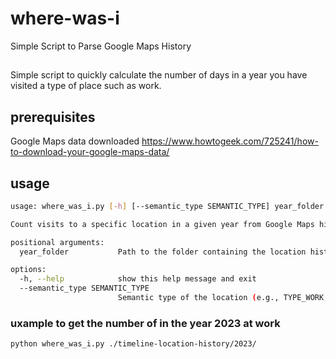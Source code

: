 # where-was-i
Simple Script to Parse Google Maps History

##
Simple script to quickly calculate the number of days in a year you have visited a type of place such as work. 

## prerequisites
Google Maps data downloaded https://www.howtogeek.com/725241/how-to-download-your-google-maps-data/

## usage
```sh
usage: where_was_i.py [-h] [--semantic_type SEMANTIC_TYPE] year_folder

Count visits to a specific location in a given year from Google Maps history.

positional arguments:
  year_folder           Path to the folder containing the location history JSON files for the specified year

options:
  -h, --help            show this help message and exit
  --semantic_type SEMANTIC_TYPE
                        Semantic type of the location (e.g., TYPE_WORK, TYPE_HOME)
```
### uxample to get the number of in the year 2023 at work
`python where_was_i.py ./timeline-location-history/2023/`
